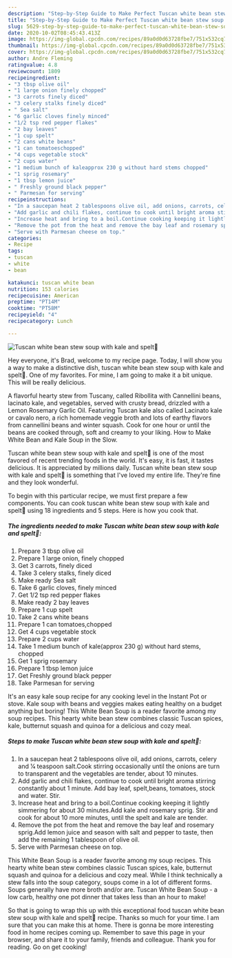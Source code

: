 ```yaml
---
description: "Step-by-Step Guide to Make Perfect Tuscan white bean stew soup with kale and spelt🍲"
title: "Step-by-Step Guide to Make Perfect Tuscan white bean stew soup with kale and spelt🍲"
slug: 5629-step-by-step-guide-to-make-perfect-tuscan-white-bean-stew-soup-with-kale-and-spelt
date: 2020-10-02T08:45:43.413Z
image: https://img-global.cpcdn.com/recipes/89a0d0d63728fbe7/751x532cq70/tuscan-white-bean-stew-soup-with-kale-and-spelt🍲-recipe-main-photo.jpg
thumbnail: https://img-global.cpcdn.com/recipes/89a0d0d63728fbe7/751x532cq70/tuscan-white-bean-stew-soup-with-kale-and-spelt🍲-recipe-main-photo.jpg
cover: https://img-global.cpcdn.com/recipes/89a0d0d63728fbe7/751x532cq70/tuscan-white-bean-stew-soup-with-kale-and-spelt🍲-recipe-main-photo.jpg
author: Andre Fleming
ratingvalue: 4.8
reviewcount: 1809
recipeingredient:
- "3 tbsp olive oil"
- "1 large onion finely chopped"
- "3 carrots finely diced"
- "3 celery stalks finely diced"
- " Sea salt"
- "6 garlic cloves finely minced"
- "1/2 tsp red pepper flakes"
- "2 bay leaves"
- "1 cup spelt"
- "2 cans white beans"
- "1 can tomatoeschopped"
- "4 cups vegetable stock"
- "2 cups water"
- "1 medium bunch of kaleapprox 230 g without hard stems chopped"
- "1 sprig rosemary"
- "1 tbsp lemon juice"
- " Freshly ground black pepper"
- " Parmesan for serving"
recipeinstructions:
- "In a saucepan heat 2 tablespoons olive oil, add onions, carrots, celery and 1⁄4 teaspoon salt.Cook stirring occasionally until the onions are turn to transparent and the vegetables are tender, about 10 minutes."
- "Add garlic and chili flakes, continue to cook until bright aroma stirring constantly about 1 minute. Add bay leaf, spelt,beans, tomatoes, stock and water. Stir."
- "Increase heat and bring to a boil.Continue cooking keeping it lightly simmering for about 30 minutes.Add kale and rosemary sprig. Stir and cook for about 10 more minutes, until the spelt and kale are tender."
- "Remove the pot from the heat and remove the bay leaf and rosemary sprig.Add lemon juice and season with salt and pepper to taste, then add the remaining 1 tablespoon of olive oil."
- "Serve with Parmesan cheese on top."
categories:
- Recipe
tags:
- tuscan
- white
- bean

katakunci: tuscan white bean 
nutrition: 153 calories
recipecuisine: American
preptime: "PT14M"
cooktime: "PT58M"
recipeyield: "4"
recipecategory: Lunch

---
```



![Tuscan white bean stew soup with kale and spelt🍲](https://img-global.cpcdn.com/recipes/89a0d0d63728fbe7/751x532cq70/tuscan-white-bean-stew-soup-with-kale-and-spelt🍲-recipe-main-photo.jpg)

Hey everyone, it's Brad, welcome to my recipe page. Today, I will show you a way to make a distinctive dish, tuscan white bean stew soup with kale and spelt🍲. One of my favorites. For mine, I am going to make it a bit unique. This will be really delicious.

A flavorful hearty stew from Tuscany, called Ribollita with Cannellini beans, lacinato kale, and vegetables, served with crusty bread, drizzled with a Lemon Rosemary Garlic Oil. Featuring Tuscan kale also called Lacinato kale or cavalo nero, a rich homemade veggie broth and lots of earthy flavors from cannellini beans and winter squash. Cook for one hour or until the beans are cooked through, soft and creamy to your liking. How to Make White Bean and Kale Soup in the Slow.

Tuscan white bean stew soup with kale and spelt🍲 is one of the most favored of recent trending foods in the world. It's easy, it is fast, it tastes delicious. It is appreciated by millions daily. Tuscan white bean stew soup with kale and spelt🍲 is something that I've loved my entire life. They're fine and they look wonderful.


To begin with this particular recipe, we must first prepare a few components. You can cook tuscan white bean stew soup with kale and spelt🍲 using 18 ingredients and 5 steps. Here is how you cook that.

<!--inarticleads1-->

##### The ingredients needed to make Tuscan white bean stew soup with kale and spelt🍲:

1. Prepare 3 tbsp olive oil
1. Prepare 1 large onion, finely chopped
1. Get 3 carrots, finely diced
1. Take 3 celery stalks, finely diced
1. Make ready  Sea salt
1. Take 6 garlic cloves, finely minced
1. Get 1/2 tsp red pepper flakes
1. Make ready 2 bay leaves
1. Prepare 1 cup spelt
1. Take 2 cans white beans
1. Prepare 1 can tomatoes,chopped
1. Get 4 cups vegetable stock
1. Prepare 2 cups water
1. Take 1 medium bunch of kale(approx 230 g) without hard stems, chopped
1. Get 1 sprig rosemary
1. Prepare 1 tbsp lemon juice
1. Get  Freshly ground black pepper
1. Take  Parmesan for serving


It&#39;s an easy kale soup recipe for any cooking level in the Instant Pot or stove. Kale soup with beans and veggies makes eating healthy on a budget anything but boring! This White Bean Soup is a reader favorite among my soup recipes. This hearty white bean stew combines classic Tuscan spices, kale, butternut squash and quinoa for a delicious and cozy meal. 

<!--inarticleads2-->

##### Steps to make Tuscan white bean stew soup with kale and spelt🍲:

1. In a saucepan heat 2 tablespoons olive oil, add onions, carrots, celery and 1⁄4 teaspoon salt.Cook stirring occasionally until the onions are turn to transparent and the vegetables are tender, about 10 minutes.
1. Add garlic and chili flakes, continue to cook until bright aroma stirring constantly about 1 minute. Add bay leaf, spelt,beans, tomatoes, stock and water. Stir.
1. Increase heat and bring to a boil.Continue cooking keeping it lightly simmering for about 30 minutes.Add kale and rosemary sprig. Stir and cook for about 10 more minutes, until the spelt and kale are tender.
1. Remove the pot from the heat and remove the bay leaf and rosemary sprig.Add lemon juice and season with salt and pepper to taste, then add the remaining 1 tablespoon of olive oil.
1. Serve with Parmesan cheese on top.


This White Bean Soup is a reader favorite among my soup recipes. This hearty white bean stew combines classic Tuscan spices, kale, butternut squash and quinoa for a delicious and cozy meal. While I think technically a stew falls into the soup category, soups come in a lot of different forms. Soups generally have more broth and/or are. Tuscan White Bean Soup - a low carb, healthy one pot dinner that takes less than an hour to make! 

So that is going to wrap this up with this exceptional food tuscan white bean stew soup with kale and spelt🍲 recipe. Thanks so much for your time. I am sure that you can make this at home. There is gonna be more interesting food in home recipes coming up. Remember to save this page in your browser, and share it to your family, friends and colleague. Thank you for reading. Go on get cooking!
